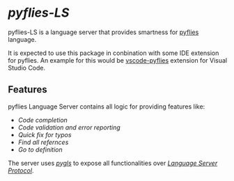 # _pyflies-LS_

pyflies-LS is a language server that provides smartness for [pyflies](https://github.com/pyflies/pyflies) language.

It is expected to use this package in conbination with some IDE extension for pyflies.
An example for this would be [vscode-pyflies](https://github.com/pyflies/vscode-pyflies) extension for Visual Studio Code.

## Features

pyflies Language Server contains all logic for providing features like:

- _Code completion_
- _Code validation and error reporting_
- _Quick fix for typos_
- _Find all refernces_
- _Go to definition_

The server uses  _[pygls](https://github.com/openlawlibrary/pygls)_ to expose all functionalities over
_[Language Server Protocol](https://microsoft.github.io/language-server-protocol/specification)_.